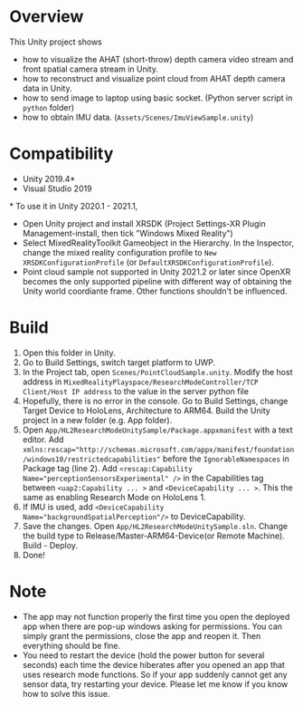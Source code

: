# Overview
This Unity project shows 

- how to visualize the AHAT (short-throw) depth camera video stream and front spatial camera stream in Unity.
- how to reconstruct and visualize point cloud from AHAT depth camera data in Unity.
- how to send image to laptop using basic socket. (Python server script in `python` folder)
- how to obtain IMU data. (`Assets/Scenes/ImuViewSample.unity`)

# Compatibility
- Unity 2019.4*
- Visual Studio 2019

\* To use it in Unity 2020.1 - 2021.1,
- Open Unity project and install XRSDK (Project Settings-XR Plugin Management-install, then tick "Windows Mixed Reality")
- Select MixedRealityToolkit Gameobject in the Hierarchy. In the Inspector, change the mixed reality configuration profile to `New XRSDKConfigurationProfile` (or `DefaultXRSDKConfigurationProfile`).
- Point cloud sample not supported in Unity 2021.2 or later since OpenXR becomes the only supported pipeline with different way of obtaining the Unity world coordiante frame. Other functions shouldn't be influenced.

# Build
1. Open this folder in Unity.
2. Go to Build Settings, switch target platform to UWP.
3. In the Project tab, open `Scenes/PointCloudSample.unity`. Modify the host address in `MixedRealityPlayspace/ResearchModeController/TCP Client/Host IP address` to the value in the server python file
4. Hopefully, there is no error in the console. Go to Build Settings, change Target Device to HoloLens, Architecture to ARM64. Build the Unity project in a new folder (e.g. App folder).
5. Open `App/HL2ResearchModeUnitySample/Package.appxmanifest` with a text editor. Add `xmlns:rescap="http://schemas.microsoft.com/appx/manifest/foundation/windows10/restrictedcapabilities"` before the `IgnorableNamespaces` in Package tag (line 2). Add `<rescap:Capability Name="perceptionSensorsExperimental" />` in the Capabilities tag between `<uap2:Capability ... >` and `<DeviceCapability ... >`. This the same as enabling Research Mode on HoloLens 1.
6. If IMU is used, add `<DeviceCapability Name="backgroundSpatialPerception"/>` to DeviceCapability.
7. Save the changes. Open `App/HL2ResearchModeUnitySample.sln`. Change the build type to Release/Master-ARM64-Device(or Remote Machine). Build - Deploy.
8. Done!

# Note
- The app may not function properly the first time you open the deployed app when there are pop-up windows asking for permissions. You can simply grant the permissions, close the app and reopen it. Then everything should be fine.
- You need to restart the device (hold the power button for several seconds) each time the device hiberates after you opened an app that uses research mode functions. So if your app suddenly cannot get any sensor data, try restarting your device. Please let me know if you know how to solve this issue.
